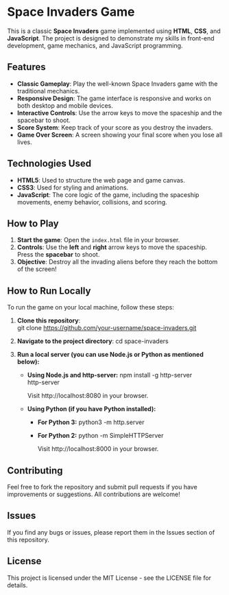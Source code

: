 # Space Invaders Game  
This is a classic **Space Invaders** game implemented using **HTML**, **CSS**, and **JavaScript**. The project is designed to demonstrate my skills in front-end development, game mechanics, and JavaScript programming.  


## Features  
- **Classic Gameplay**: Play the well-known Space Invaders game with the traditional mechanics.  
- **Responsive Design**: The game interface is responsive and works on both desktop and mobile devices.  
- **Interactive Controls**: Use the arrow keys to move the spaceship and the spacebar to shoot.  
- **Score System**: Keep track of your score as you destroy the invaders.  
- **Game Over Screen**: A screen showing your final score when you lose all lives.  

## Technologies Used  
- **HTML5**: Used to structure the web page and game canvas.  
- **CSS3**: Used for styling and animations.  
- **JavaScript**: The core logic of the game, including the spaceship movements, enemy behavior, collisions, and scoring.  

## How to Play  
1. **Start the game**: Open the `index.html` file in your browser.  
2. **Controls**: Use the **left** and **right** arrow keys to move the spaceship. Press the **spacebar** to shoot.  
3. **Objective**: Destroy all the invading aliens before they reach the bottom of the screen!  

## How to Run Locally  
To run the game on your local machine, follow these steps:  
1. **Clone this repository**:  
   git clone https://github.com/your-username/space-invaders.git  

2. **Navigate to the project directory**:
  cd space-invaders

3. **Run a local server (you can use Node.js or Python as mentioned below):**
   - **Using Node.js and http-server:**
     npm install -g http-server  
     http-server

     Visit http://localhost:8080 in your browser.

   - **Using Python (if you have Python installed):**
     - **For Python 3:**
       python3 -m http.server  
     - **For Python 2:**
       python -m SimpleHTTPServer

       Visit http://localhost:8000 in your browser.


## Contributing
  Feel free to fork the repository and submit pull requests if you have improvements or suggestions. All contributions are welcome!

## Issues
  If you find any bugs or issues, please report them in the Issues section of this repository.

## License
  This project is licensed under the MIT License - see the LICENSE file for details.






